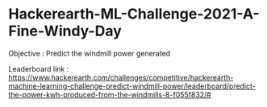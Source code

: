 # Hackerearth-ML-Challenge-2021-A-Fine-Windy-Day
Objective : Predict the windmill power generated 

Leaderboard 
link :
https://www.hackerearth.com/challenges/competitive/hackerearth-machine-learning-challenge-predict-windmill-power/leaderboard/predict-the-power-kwh-produced-from-the-windmills-8-f055f832/#

